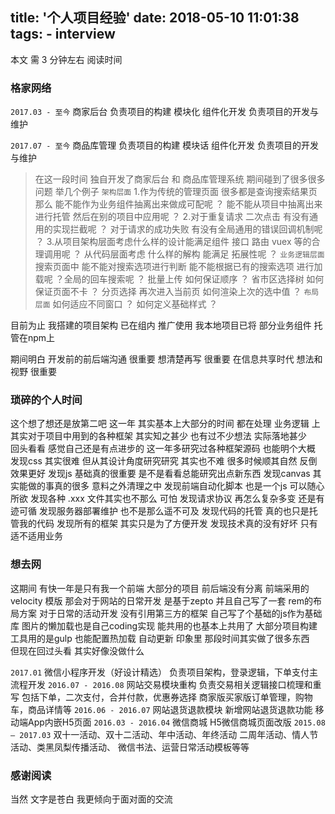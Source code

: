 title: '个人项目经验'
date: 2018-05-10 11:01:38
tags:
    - interview
---

本文 需 3 分钟左右 阅读时间
<!--more-->

### 格家网络

`2017.03 - 至今` 
商家后台 
负责项目的构建 模块化 组件化开发
负责项目的开发与维护

`2017.07 - 至今`
商品库管理
负责项目的构建 模块话 组件化开发
负责项目的开发与维护
>在这一段时间 
独自开发了商家后台 和 商品库管理系统
期间碰到了很多很多问题 举几个例子
`架构层面`
1.作为传统的管理页面 很多都是查询搜索结果页 那么 
能不能作为业务组件抽离出来做成可配呢 ？
能不能从项目中抽离出来进行托管 然后在别的项目中应用呢 ？
2.对于重复请求 二次点击 有没有通用的实现拦截呢 ？
对于请求的成功失败 有没有全局通用的错误回调机制呢 ？
3.从项目架构层面考虑什么样的设计能满足组件 接口 路由 vuex 等的合理调用呢 ？
从代码层面考虑 什么样的解构 能满足 拓展性呢 ？
`业务逻辑层面`
搜索页面中 能不能对搜索选项进行判断 能不能根据已有的搜索选项 进行加载呢 ？全局的回车搜索呢 ？
批量上传 如何保证顺序 ？
省市区选择树 如何保证页面不卡 ？
分页选择 再次进入当前页 如何渲染上次的选中值 ？
`布局层面` 
如何适应不同窗口 ？
如何定义基础样式 ？

目前为止 我搭建的项目架构 已在组内 推广使用
我本地项目已将 部分业务组件 托管在npm上

期间明白 
开发前的前后端沟通 很重要
想清楚再写 很重要
在信息共享时代 想法和视野 很重要

### 琐碎的个人时间

这个想了想还是放第二吧
这一年 其实基本上大部分的时间 都在处理 业务逻辑 上 其实对于项目中用到的各种框架 其实知之甚少
也有过不少想法 实际落地甚少  
回头看看 感觉自己还是有点进步的
这一年多研究过各种框架源码 也能明个大概 
发现css 其实很难 但从其设计角度研究研究 其实也不难 很多时候顺其自然 反倒效果更好
发现js  基础真的很重要  是不是看看总能研究出点新东西
发现canvas 其实能做的事真的很多 意料之外清理之中
发现前端自动化脚本 也是一个js 可以随心所欲
发现各种 .xxx 文件其实也不那么 可怕
发现请求协议 再怎么复杂多变 还是有迹可循
发现服务器部署维护 也不是那么遥不可及 
发现代码的托管 真的也只是托管我的代码
发现所有的框架 其实只是为了方便开发
发现技术真的没有好坏 只有适不适用业务

### 想去网
这期间 有快一年是只有我一个前端
大部分的项目 前后端没有分离 前端采用的 velocity 模版
那会对于网站的日常开发 是基于zepto 并且自己写了一套 rem的布局方案
对于日常的活动开发 没有引用第三方的框架 自己写了个基础的js作为基础库 
图片的懒加载也是自己coding实现
能共用的也基本上共用了
大部分项目构建工具用的是gulp 也能配置热加载 自动更新
印象里 那段时间其实做了很多东西  
但现在回过头看 其实好像没做什么

`2017.01`
   微信小程序开发（好设计精选）
   负责项目架构，登录逻辑，下单支付主流程开发
`2016.07 - 2016.08`
   网站交易模块重构
   负责交易相关逻辑接口梳理和重写
   包括下单，二次支付，合并付款，优惠券选择
   商家版买家版订单管理，购物车，商品详情等
`2016.06 - 2016.07`
   网站退货退款模块
   新增网站退货退款功能
   移动端App内嵌H5页面
`2016.03 - 2016.04`
   微信商城
   H5微信商城页面改版
`2015.08 – 2017.03`
   双十一活动、双十二活动、年中活动、年终活动
   二周年活动、情人节活动、类黑凤梨传播活动、
   微信书法、运营日常活动模板等等
   
### 感谢阅读
当然 文字是苍白 我更倾向于面对面的交流
